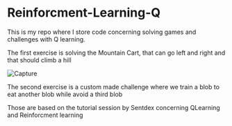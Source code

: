 # Reinforcment-Learning-Q

This is my repo where I store code concerning solving games and challenges with Q learning.

The first exercise is solving the Mountain Cart, that can go left and right and that should climb a hill

![Capture](https://user-images.githubusercontent.com/55979445/97323242-df7f5580-1870-11eb-8741-f5542fe58a92.JPG)

The second exercise is a custom made challenge where we train a blob to eat another blob while avoid a third blob 

Those are based on the tutorial session by Sentdex concerning QLearning and Reinforcment learning
